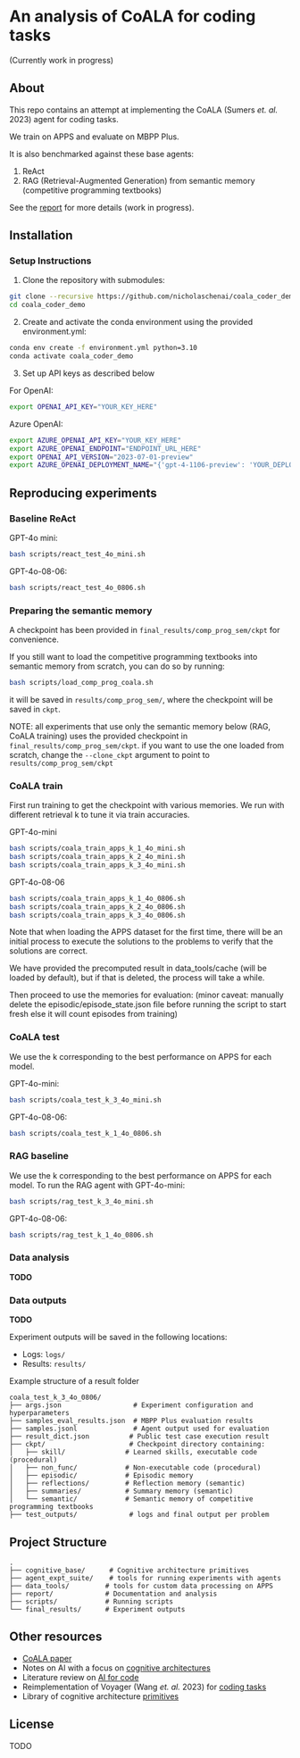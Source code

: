 # An analysis of CoALA for coding tasks
(Currently work in progress)

## About
This repo contains an attempt at implementing the CoALA (Sumers _et. al._ 2023) agent for coding tasks.

We train on APPS and evaluate on MBPP Plus.

It is also benchmarked against these base agents:

1. ReAct
2. RAG (Retrieval-Augmented Generation) from semantic memory (competitive programming textbooks)

See the [report](report/README.md) for more details (work in progress).

## Installation

### Setup Instructions
1. Clone the repository with submodules:

```bash
git clone --recursive https://github.com/nicholaschenai/coala_coder_demo.git
cd coala_coder_demo
```

2. Create and activate the conda environment using the provided environment.yml:

```bash
conda env create -f environment.yml python=3.10
conda activate coala_coder_demo
```

3. Set up API keys as described below

For OpenAI:

```bash
export OPENAI_API_KEY="YOUR_KEY_HERE"
```

Azure OpenAI:

```bash
export AZURE_OPENAI_API_KEY="YOUR_KEY_HERE"
export AZURE_OPENAI_ENDPOINT="ENDPOINT_URL_HERE"
export OPENAI_API_VERSION="2023-07-01-preview"
export AZURE_OPENAI_DEPLOYMENT_NAME="{'gpt-4-1106-preview': 'YOUR_DEPLOYMENT_NAME_HERE', 'gpt-4o-mini-2024-07-18': 'YOUR_DEPLOYMENT_NAME_HERE'}"
```

## Reproducing experiments

### Baseline ReAct
GPT-4o mini:
```bash
bash scripts/react_test_4o_mini.sh
```

GPT-4o-08-06:
```bash
bash scripts/react_test_4o_0806.sh
```

### Preparing the semantic memory

A checkpoint has been provided in `final_results/comp_prog_sem/ckpt` for convenience.

If you still want to load the competitive programming textbooks into semantic memory from scratch, you can do so by running:

```bash
bash scripts/load_comp_prog_coala.sh
```

it will be saved in `results/comp_prog_sem/`, where the checkpoint will be saved in `ckpt`.

NOTE: all experiments that use only the semantic memory below (RAG, CoALA training) uses the provided checkpoint in `final_results/comp_prog_sem/ckpt`. 
if you want to use the one loaded from scratch, change the `--clone_ckpt` argument to point to `results/comp_prog_sem/ckpt`

### CoALA train

First run training to get the checkpoint with various memories.
We run with different retrieval k to tune it via train accuracies.

GPT-4o-mini
```bash
bash scripts/coala_train_apps_k_1_4o_mini.sh
bash scripts/coala_train_apps_k_2_4o_mini.sh
bash scripts/coala_train_apps_k_3_4o_mini.sh
```

GPT-4o-08-06
```bash
bash scripts/coala_train_apps_k_1_4o_0806.sh
bash scripts/coala_train_apps_k_2_4o_0806.sh
bash scripts/coala_train_apps_k_3_4o_0806.sh
```

Note that when loading the APPS dataset for the first time, 
there will be an initial process to execute the solutions 
to the problems to verify that the solutions are correct. 

We have provided the precomputed result in data_tools/cache (will be loaded by default),
but if that is deleted, the process will take a while.

Then proceed to use the memories for evaluation:
(minor caveat: manually delete the episodic/episode_state.json file before running the script to start fresh else it will count episodes from training)

### CoALA test
We use the k corresponding to the best performance on APPS for each model.

GPT-4o-mini:
```bash
bash scripts/coala_test_k_3_4o_mini.sh
```

GPT-4o-08-06:
```bash
bash scripts/coala_test_k_1_4o_0806.sh
```

### RAG baseline
We use the k corresponding to the best performance on APPS for each model.
To run the RAG agent with GPT-4o-mini:

```bash
bash scripts/rag_test_k_3_4o_mini.sh
```

GPT-4o-08-06:
```bash
bash scripts/rag_test_k_1_4o_0806.sh
```

### Data analysis
**TODO**

<!-- Plot accuracies, get error analysis:

```bash
python scripts/results_analysis.py
``` -->


### Data outputs
**TODO**

Experiment outputs will be saved in the following locations:
- Logs: `logs/`
- Results: `results/`

Example structure of a result folder
```
coala_test_k_3_4o_0806/
├── args.json                  # Experiment configuration and hyperparameters
├── samples_eval_results.json  # MBPP Plus evaluation results
├── samples.jsonl              # Agent output used for evaluation
├── result_dict.json          # Public test case execution result
├── ckpt/                     # Checkpoint directory containing:
│   ├── skill/               # Learned skills, executable code (procedural)
│   ├── non_func/            # Non-executable code (procedural)
│   ├── episodic/            # Episodic memory
│   ├── reflections/         # Reflection memory (semantic)
│   ├── summaries/           # Summary memory (semantic)
│   └── semantic/            # Semantic memory of competitive programming textbooks
├── test_outputs/             # logs and final output per problem
```

<!-- Accuracy plot saved in `report/assets/accuracy_comparison.png`
Error analysis saved in `report/assets/4o_mini_status_differences.csv` and `report/assets/4_1106_status_differences.csv` -->

## Project Structure
```
.
├── cognitive_base/      # Cognitive architecture primitives
├── agent_expt_suite/    # tools for running experiments with agents
├── data_tools/         # tools for custom data processing on APPS
├── report/             # Documentation and analysis
├── scripts/            # Running scripts
└── final_results/      # Experiment outputs
```

## Other resources
- [CoALA paper](https://arxiv.org/abs/2309.02427)
- Notes on AI with a focus on [cognitive architectures](https://github.com/nicholaschenai/agi-potential-notes)
- Literature review on [AI for code](https://github.com/nicholaschenai/ai-for-code)
- Reimplementation of Voyager (Wang _et. al._ 2023) for [coding tasks](https://github.com/nicholaschenai/voyager_coder_experiments)
- Library of cognitive architecture [primitives](https://github.com/nicholaschenai/cognitive_base)

## License
TODO


